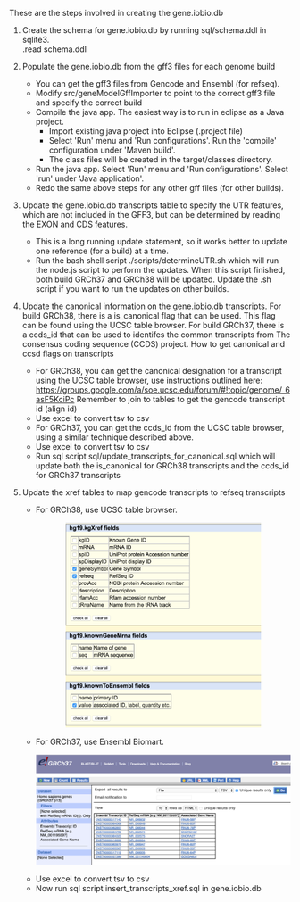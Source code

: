These are the steps involved in creating the gene.iobio.db
 
1.  Create the schema for gene.iobio.db by running sql/schema.ddl in sqlite3.  
	.read schema.ddl

2.  Populate the gene.iobio.db from the gff3 files for each genome build
    -  You can get the gff3 files from Gencode and Ensembl (for refseq).
    -  Modify src/geneModelGffImporter to point to the correct gff3 file and specify the correct build
    -  Compile the java app.  The easiest way is to run in eclipse as a Java project.  
       - Import existing java project into Eclipse (.project file)
       - Select 'Run' menu and 'Run configurations'.  Run the 'compile' configuration under 'Maven build'.
       - The class files will be created in the target/classes directory.
    -  Run the java app.  Select 'Run' menu and 'Run configurations'.  Select 'run' under 'Java application'.
    -  Redo the same above steps for any other gff files (for other builds).


3. Update the gene.iobio.db transcripts table to specify the UTR features, which are not included in the GFF3, 
   but can be determined by reading the EXON and CDS features.
   -  This is a long running update statement, so it works better to update one reference (for a build) at a time.
   -  Run the bash shell script ./scripts/determineUTR.sh which will run the node.js script to perform the updates.
      When this script finished, both build GRCh37 and GRCh38 will be updated.  Update the .sh script if you
      want to run the updates on other builds.


4.  Update the canonical information on the gene.iobio.db transcripts.
    For build GRCh38, there is a is_canonical flag that can be used.  This flag can be found using
    the UCSC table browser.  For build GRCh37, there is a ccds_id that can be used to identifes the 
    common transcripts from The consensus coding sequence (CCDS) project. 
    How to get canonical and ccsd flags on transcripts
	-  For GRCh38, you can get the canonical designation for a transcript using the UCSC 
	    table browser, use instructions outlined here:
	 	 	https://groups.google.com/a/soe.ucsc.edu/forum/#!topic/genome/_6asF5KciPc
	 	Remember to join to tables to get the gencode transcript id (align id)
	-  Use excel to convert tsv to csv
	-  For GRCh37, you can get the ccds_id from the UCSC table browser, using a similar technique
	    described above.  
	-  Use excel to convert tsv to csv
	-  Run sql script sql/update_transcripts_for_canonical.sql which will update both the is_canonical for
	   GRCh38 transcripts and the ccds_id for GRCh37 transcripts

5.  Update the xref tables to map gencode transcripts to refseq transcripts
    -  For GRCh38, use UCSC table browser. 
		<p align="center">
		  <img src="doc/howto_ucsc_table_browser_xref_transcripts.png" width="350"/>
		</p>    
    -  For GRCh37, use Ensembl Biomart.  
		<p align="center">
		  <img src="doc/howto_ensembl_biomart_xref_transcripts.png" width="700"/>
		</p>    
    -  Use excel to convert tsv to csv
    -  Now run sql script insert_transcripts_xref.sql in gene.iobio.db


 


